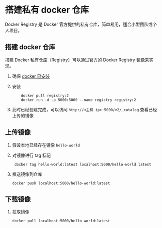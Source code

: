 # 搭建私有 docker 仓库

Docker Registry 是 Docker 官方提供的私有仓库，简单易用，适合小型团队或个人项目。

## 搭建 docker 仓库

搭建 Docker 私有仓库（Registry）可以通过官方的 Docker Registry 镜像来实现。

1. 确保 [docker 已安装](/docker/1安装.md)
2. 安装

   ```linux
       docker pull registry:2
       docker run -d -p 5000:5000 --name registry registry:2
   ```

3. 此时已经创建完成，可以访问 `http://<主机 ip>:5000/v2/_catalog` 查看已经上传的镜像

## 上传镜像

1. 假设本地已经存在镜像 `hello-world`
2. 对镜像进行 tag 标记

   ```linux
    docker tag hello-world:latest localhost:5000/hello-world:latest
   ```

3. 推送镜像到仓库

   ```linux
   docker push localhost:5000/hello-world:latest
   ```

## 下载镜像

1. 拉取镜像

   ```linux
   docker pull localhost:5000/hello-world:latest
   ```
